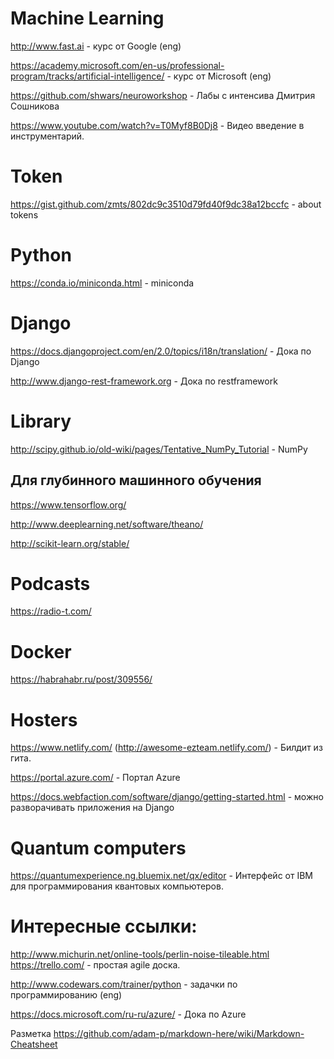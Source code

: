 # Machine Learning
http://www.fast.ai  -  курс от Google (eng)

https://academy.microsoft.com/en-us/professional-program/tracks/artificial-intelligence/ - курс от Microsoft (eng)

https://github.com/shwars/neuroworkshop   -   Лабы с интенсива Дмитрия Сошникова

https://www.youtube.com/watch?v=T0Myf8B0Dj8 - Видео введение в инструментарий.

# Token
https://gist.github.com/zmts/802dc9c3510d79fd40f9dc38a12bccfc - about tokens

# Python
https://conda.io/miniconda.html  -   miniconda

# Django
https://docs.djangoproject.com/en/2.0/topics/i18n/translation/   -  Дока по Django 

http://www.django-rest-framework.org  -  Дока по restframework

# Library
http://scipy.github.io/old-wiki/pages/Tentative_NumPy_Tutorial -  NumPy

## Для глубинного машинного обучения
https://www.tensorflow.org/

http://www.deeplearning.net/software/theano/

http://scikit-learn.org/stable/

# Podcasts
https://radio-t.com/

# Docker
https://habrahabr.ru/post/309556/

# Hosters

https://www.netlify.com/ (http://awesome-ezteam.netlify.com/)  -  Билдит из гита.

https://portal.azure.com/  - Портал Azure

https://docs.webfaction.com/software/django/getting-started.html   -  можно разворачивать приложения на Django

# Quantum computers
https://quantumexperience.ng.bluemix.net/qx/editor - Интерфейс от IBM для программирования квантовых компьютеров.

# Интересные ссылки:
http://www.michurin.net/online-tools/perlin-noise-tileable.html
https://trello.com/ - простая agile доска.

http://www.codewars.com/trainer/python  -  задачки по программированию (eng)

https://docs.microsoft.com/ru-ru/azure/ - Дока по Azure

Разметка https://github.com/adam-p/markdown-here/wiki/Markdown-Cheatsheet
